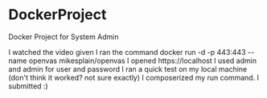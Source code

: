 # DockerProject
Docker Project for System Admin


I watched the video given
I ran the command docker run -d -p 443:443 --name openvas mikesplain/openvas
I opened https://localhost
I used admin and admin for user and password
I ran a quick test on my local machine (don't think it worked? not sure exactly)
I composerized my run command.
I submitted :)
